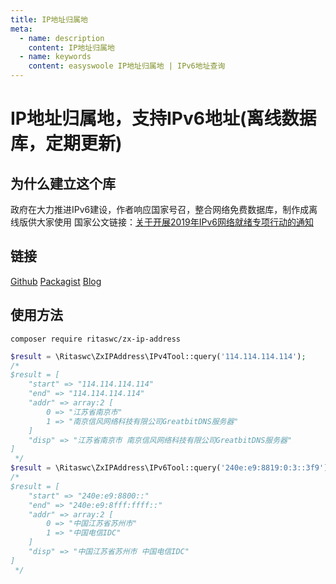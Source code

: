 ```yaml
---
title: IP地址归属地
meta:
  - name: description
    content: IP地址归属地
  - name: keywords
    content: easyswoole IP地址归属地 | IPv6地址查询
---
```


# IP地址归属地，支持IPv6地址(离线数据库，定期更新)

## 为什么建立这个库

政府在大力推进IPv6建设，作者响应国家号召，整合网络免费数据库，制作成离线版供大家使用
国家公文链接：[关于开展2019年IPv6网络就绪专项行动的通知](http://www.miit.gov.cn/newweb/n1146285/n1146352/n3054355/n3057674/n4704636/c6791072/content.html)


## 链接

[Github](https://github.com/ritaswc/zx-ip-address)
[Packagist](https://packagist.org/packages/ritaswc/zx-ip-address)
[Blog](https://blog.yinghualuo.cn)


## 使用方法
```shell script
composer require ritaswc/zx-ip-address
```

```php
$result = \Ritaswc\ZxIPAddress\IPv4Tool::query('114.114.114.114');
/*
$result = [
    "start" => "114.114.114.114"
    "end" => "114.114.114.114"
    "addr" => array:2 [
        0 => "江苏省南京市"
        1 => "南京信风网络科技有限公司GreatbitDNS服务器"
    ]
    "disp" => "江苏省南京市 南京信风网络科技有限公司GreatbitDNS服务器"
]
 */
$result = \Ritaswc\ZxIPAddress\IPv6Tool::query('240e:e9:8819:0:3::3f9');
/*
$result = [
    "start" => "240e:e9:8800::"
    "end" => "240e:e9:8fff:ffff::"
    "addr" => array:2 [
        0 => "中国江苏省苏州市"
        1 => "中国电信IDC"
    ]
    "disp" => "中国江苏省苏州市 中国电信IDC"
]
 */
```
